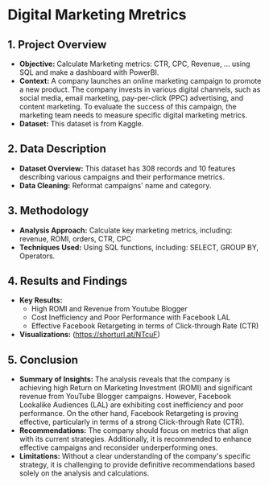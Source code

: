 # Digital Marketing Mretrics

## 1. Project Overview
- **Objective:** Calculate Marketing metrics: CTR, CPC, Revenue, … using SQL and make a dashboard with PowerBI. 
- **Context:** A company launches an online marketing campaign to promote a new product. The company invests in various digital channels, such as social media, email marketing, pay-per-click (PPC) advertising, and content marketing. To evaluate the success of this campaign, the marketing team needs to measure specific digital marketing metrics.
- **Dataset:** This dataset is from Kaggle.

## 2. Data Description
- **Dataset Overview:** This dataset has 308 records and 10 features describing various campaigns and their performance metrics.
- **Data Cleaning:** Reformat campaigns' name and category.

## 3. Methodology
- **Analysis Approach:** Calculate key marketing metrics, including: revenue, ROMI, orders, CTR, CPC 
- **Techniques Used:** Using SQL functions, including: SELECT, GROUP BY, Operators.

## 4. Results and Findings
- **Key Results:**
  - High ROMI and Revenue from Youtube Blogger 
  - Cost Inefficiency and Poor Performance with Facebook LAL
  - Effective Facebook Retargeting in terms of Click-through Rate (CTR)
- **Visualizations:** (https://shorturl.at/NTcuF)

## 5. Conclusion
- **Summary of Insights:** The analysis reveals that the company is achieving high Return on Marketing Investment (ROMI) and significant revenue from YouTube Blogger campaigns. However, Facebook Lookalike Audiences (LAL) are exhibiting cost inefficiency and poor performance. On the other hand, Facebook Retargeting is proving effective, particularly in terms of a strong Click-through Rate (CTR).
- **Recommendations:** The company should focus on metrics that align with its current strategies. Additionally, it is recommended to enhance effective campaigns and reconsider underperforming ones.
- **Limitations:** Without a clear understanding of the company's specific strategy, it is challenging to provide definitive recommendations based solely on the analysis and calculations.



